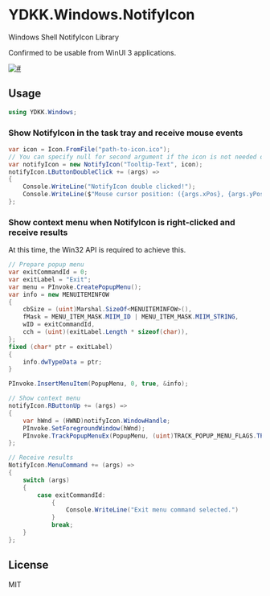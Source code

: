 ﻿# YDKK.Windows.NotifyIcon

Windows Shell NotifyIcon Library

Confirmed to be usable from WinUI 3 applications.

[![#](https://img.shields.io/nuget/v/YDKK.Windows.NotifyIcon.svg)](https://www.nuget.org/packages/YDKK.Windows.NotifyIcon/)

## Usage

```cs
using YDKK.Windows;
```

### Show NotifyIcon in the task tray and receive mouse events

```cs
var icon = Icon.FromFile("path-to-icon.ico");
// You can specify null for second argument if the icon is not needed or for testing.
var notifyIcon = new NotifyIcon("Tooltip-Text", icon);
notifyIcon.LButtonDoubleClick += (args) =>
{
	Console.WriteLine("NotifyIcon double clicked!");
	Console.WriteLine($"Mouse cursor position: ({args.xPos}, {args.yPos})");
};
```

### Show context menu when NotifyIcon is right-clicked and receive results

At this time, the Win32 API is required to achieve this.

```cs
// Prepare popup menu
var exitCommandId = 0;
var exitLabel = "Exit";
var menu = PInvoke.CreatePopupMenu();
var info = new MENUITEMINFOW
{
    cbSize = (uint)Marshal.SizeOf<MENUITEMINFOW>(),
    fMask = MENU_ITEM_MASK.MIIM_ID | MENU_ITEM_MASK.MIIM_STRING,
    wID = exitCommandId,
    cch = (uint)(exitLabel.Length * sizeof(char)),
};
fixed (char* ptr = exitLabel)
{
    info.dwTypeData = ptr;
}

PInvoke.InsertMenuItem(PopupMenu, 0, true, &info);

// Show context menu
notifyIcon.RButtonUp += (args) =>
{
    var hWnd = (HWND)notifyIcon.WindowHandle;
    PInvoke.SetForegroundWindow(hWnd);
    PInvoke.TrackPopupMenuEx(PopupMenu, (uint)TRACK_POPUP_MENU_FLAGS.TPM_LEFTALIGN, args.xPos, args.yPos, hWnd);
};

// Receive results
NotifyIcon.MenuCommand += (args) =>
{
    switch (args)
    {
        case exitCommandId:
            {
                Console.WriteLine("Exit menu command selected.")
            }
            break;
    }
};

```

## License

MIT